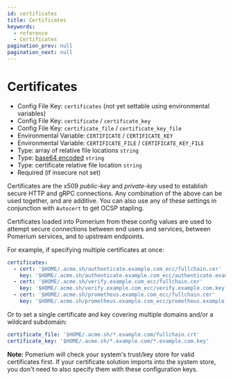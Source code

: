 ```yaml
---
id: certificates
title: Certificates
keywords:
  - reference
  - Certificates
pagination_prev: null
pagination_next: null
---
```


# Certificates

- Config File Key: `certificates` (not yet settable using environmental variables)
- Config File Key: `certificate` / `certificate_key`
- Config File Key: `certificate_file` / `certificate_key_file`
- Environmental Variable: `CERTIFICATE` / `CERTIFICATE_KEY`
- Environmental Variable: `CERTIFICATE_FILE` / `CERTIFICATE_KEY_FILE`
- Type: array of relative file locations `string`
- Type: [base64 encoded](https://en.wikipedia.org/wiki/Base64) `string`
- Type: certificate relative file location `string`
- Required (if insecure not set)

Certificates are the x509 _public-key_ and _private-key_ used to establish secure HTTP and gRPC connections. Any combination of the above can be used together, and are additive. You can also use any of these settings in conjunction with `Autocert` to get OCSP stapling.

Certificates loaded into Pomerium from these config values are used to attempt secure connections between end users and services, between Pomerium services, and to upstream endpoints.

For example, if specifying multiple certificates at once:

```yaml
certificates:
  - cert: '$HOME/.acme.sh/authenticate.example.com_ecc/fullchain.cer'
    key: '$HOME/.acme.sh/authenticate.example.com_ecc/authenticate.example.com.key'
  - cert: '$HOME/.acme.sh/verify.example.com_ecc/fullchain.cer'
    key: '$HOME/.acme.sh/verify.example.com_ecc/verify.example.com.key'
  - cert: '$HOME/.acme.sh/prometheus.example.com_ecc/fullchain.cer'
    key: '$HOME/.acme.sh/prometheus.example.com_ecc/prometheus.example.com.key'
```

Or to set a single certificate and key covering multiple domains and/or a wildcard subdomain:

```yaml
certificate_file: '$HOME/.acme.sh/*.example.com/fullchain.crt'
certificate_key: '$HOME/.acme.sh/*.example.com/*.example.com.key'
```

**Note:** Pomerium will check your system's trust/key store for valid certificates first. If your certificate solution imports into the system store, you don't need to also specify them with these configuration keys.
